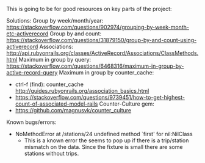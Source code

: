 This is going to be for good resources on key parts of the project:

Solutions:
Group by week/month/year: https://stackoverflow.com/questions/902974/grouping-by-week-month-etc-activerecord
Group by and count: https://stackoverflow.com/questions/31879150/group-by-and-count-using-activerecord
Associations: http://api.rubyonrails.org/classes/ActiveRecord/Associations/ClassMethods.html
Maximum in group by query: https://stackoverflow.com/questions/6468316/maximum-in-group-by-active-record-query
Maximum in group by counter_cache: 
  * ctrl-f (find): counter_cache http://guides.rubyonrails.org/association_basics.html
  * https://stackoverflow.com/questions/9739451/how-to-get-highest-count-of-associated-model-rails
Counter-Culture gem:
  * https://github.com/magnusvk/counter_culture

Known bugs/errors:
* NoMethodError at /stations/24 undefined method `first' for nil:NilClass
  * This is a known error the seems to pop up if there is a trip/station mismatch on the data. Since the fixture is small there are some stations without trips.
  
